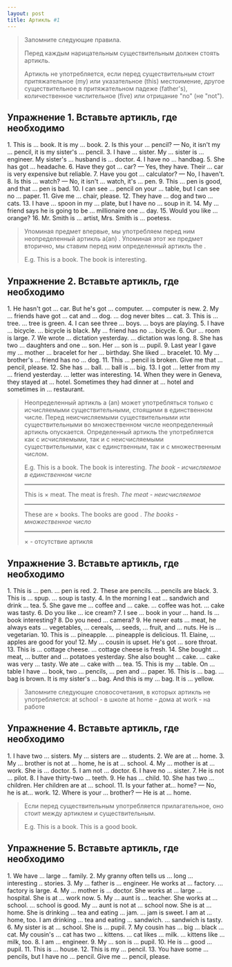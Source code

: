 ```yaml
---
layout: post
title: Артикль #1
---
```


>Запомните следующие правила.
>
>Перед каждым нарицательным существительным должен стоять артикль.
>
>Артикль не употребляется, если перед существительным стоит притяжательное (my) или указательное (this) местоимение, другое существительное в притяжательном падеже (father's), количественное числительное (five) или отрицание "nо" (не "not").

## Упражнение 1. Вставьте артикль, где необходимо

1\. This is ... book. It is my ... book. 2. Is this your ... pencil? — No, it isn't my ... pencil, it is my sister's ... pencil. 3. I have ... sister. My ... sister is ... engineer. My sister's ... husband is ... doctor. 4. I have no ... handbag. 5. She has got ... headache. 6. Have they got ... car? — Yes, they have. Their ... car is very expensive but reliable. 7. Have you got ... calculator? — No, I haven't. 8. Is this ... watch? — No, it isn't ... watch, it's ... pen. 9. This ... pen is good, and that ... pen is bad. 10. I can see ... pencil on your ... table, but I can see no ... paper. 11. Give me ... chair, please. 12. They have ... dog and two ... cats. 13. I have ... spoon in my ... plate, but I have no ... soup in it. 14. My ... friend says he is going to be ... millionaire one ... day. 15. Would you like ... orange? 16. Mr. Smith is ... artist, Mrs. Smith is ... poetess.

>Упоминая предмет впервые, мы употребляем перед ним неопределенный артикль а(аn) . Упоминая этот же предмет вторично, мы ставим перед ним определенный артикль the .
>
>E.g. This is a  book. The  book is interesting.

## Упражнение 2. Вставьте артикль, где необходимо

1\. Не hasn't got ... car. But he's got ... computer. ... computer is new. 2. My ... friends have got ... cat and ... dog. ... dog never bites ... cat. 3. This is ... tree. ... tree is green. 4. I can see three ... boys. ... boys are playing. 5. I have ... bicycle. ... bicycle is black. My ... friend has no ... bicycle. 6. Our ... room is large. 7. We wrote ... dictation yesterday. ... dictation was long. 8. She has two ... daughters and one ... son. Her ... son is ... pupil. 9. Last year I gave my ... mother ... bracelet for her ... birthday. She liked ... bracelet. 10. My ... brother's ... friend has no ... dog. 11. This ... pencil is broken. Give me that ... pencil, please. 12. She has ... ball. ... ball is ... big. 13. I got ... letter from my ... friend yesterday. ... letter was interesting. 14. When they were in Geneva, they stayed at ... hotel. Sometimes they had dinner at ... hotel and sometimes in ... restaurant.

>Неопределенный артикль a (an) может употребляться только с исчисляемыми существительными, стоящими в единственном числе. Перед неисчисляемыми существительными или существительными во множественном числе неопределенный артикль опускается. Определенный артикль the  употребляется как с исчисляемыми, так и с неисчисляемыми существительными, как с единственным, так и с множественным числом.
>
>E.g. This is a book. The book is interesting.
>*The book - исчисляемое в единственном числе*
>***
>This is × meat. The meat is fresh.
>*The meat - неисчисляемое*
>***
>These are × books. The books are good .
>*The books - множественное число*
>***
>× - отсутствие артикля

## Упражнение 3. Вставьте артикль, где необходимо

1\. This is ... pen. ... pen is red. 2. These are pencils. ... pencils are black. 3. This is ... spup. ... soup is tasty. 4. In the morning I eat ... sandwich and drink ... tea. 5. She gave me ... coffee and ... cake. ... coffee was hot. ... cake was tasty. 6. Do you like ... ice cream? 7. I see ... book in your ... hand. Is ... book interesting? 8. Do you need ... camera? 9. He never eats ... meat, he always eats ... vegetables, ... cereals, ... seeds, ... fruit, and ... nuts. He is ... vegetarian. 10. This is ... pineapple. ... pineapple is delicious. 11. Elaine, ... apples are good for you! 12. My ... cousin is upset. He's got ... sore throat. 13. This is ... cottage cheese. ... cottage cheese is fresh. 14. She bought ... meat, ... butter and ... potatoes yesterday. She also bought ... cake. ... cake was very ... tasty. We ate ... cake with ... tea. 15. This is my ... table. On ... table I have ... book, two ... pencils, ... pen and ... paper. 16. This is ... bag. ... bag is brown. It is my sister's ... bag. And this is my ... bag. It is ... yellow.

>Запомните следующие словосочетания, в которых артикль не употребляется:
>at school - в школе 
>at home - дома 
>at work - на работе

## Упражнение 4. Вставьте артикль, где необходимо

1\. I have two ... sisters. My ... sisters are ... students. 2. We are at ... home. 3. My ... brother is not at ... home, he is at ... school. 4. My ... mother is at ... work. She is ... doctor. 5. I am not ... doctor. 6. I have no ... sister. 7. He is not ... pilot. 8. I have thirty-two ... teeth. 9. He has ... child. 10. She has two ... children. Her children are at ... school. 11. Is your father at... home? — No, he is at... work. 12. Where is your ... brother? — He is at ... home.

>Если перед существительным употребляется прилагательное, оно стоит между артиклем и существительным.
>
>E.g. This is a book. This is a good book.

## Упражнение 5. Вставьте артикль, где необходимо

1\. We have ... large ... family. 2. My granny often tells us ... long ... interesting .. stories. 3. My ... father is ... engineer. He works at ... factory. ... factory is large. 4. My ... mother is ... doctor. She works at ... large ... hospital. She is at ... work now. 5. My ... aunt is ... teacher. She works at ... school. ... school is good. My ... aunt is not at ... school now. She is at ... home. She is drinking ... tea and eating ... jam. ... jam is sweet. I am at ... home, too. I am drinking ... tea and eating ... sandwich. ... sandwich is tasty. 6. My sister is at ... school. She is ... pupil. 7. My cousin has ... big ... black ... cat. My cousin's ... cat has two ... kittens. ... cat likes ... milk. ... kittens like ... milk, too. 8. I am ... engineer. 9. My ... son is ... pupil. 10. He is ... good ... pupil. 11. This is ... house. 12. This is my ... pencil. 13. You have some ... pencils, but I have no ... pencil. Give me ... pencil, please.
